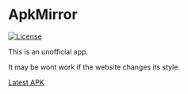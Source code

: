 # ApkMirror

[![License](https://img.shields.io/badge/License-MIT-EBA33C.svg)](https://opensource.org/licenses/MIT)

This is an unofficial app.

<!-- <img src="https://raw.githubusercontent.com/DerTyp7214/ApkMirror/master/app/src/main/res/mipmap-xxxhdpi/ic_launcher.png" width="85" height="85"> -->

It may be wont work if the website changes its style.

[Latest APK](./app/release/app-release.apk?raw=true)
